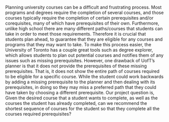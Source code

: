 Planning university courses can be a difficult and frustrating process. 
Most programs and degrees require the completion of several courses, and those courses typically require the completion of certain prerequisites and/or corequisites, many of which have prerequisites of their own. 
Furthermore, unlike high school there are many different paths/courses that students can take in order to meet those requirements. 
Therefore it is crucial that students plan ahead, to guarantee that they are eligible for any courses and programs that they may want to take.
To make this process easier, the University of Toronto has a couple great tools such as degree explorer, which allows students to plan out potential courses and notifies them of any issues such as missing prerequisites. 
However, one drawback of UofT’s planner is that it does not provide the prerequisites of these missing prerequisites.
That is, it does not show the entire path of courses required to be eligible for a specific course.
While the student could work backwards by adding a missing prerequisite to the planner and then dealing with its prerequisites, in doing so they may miss a preferred path that they could have taken by choosing a different prerequisite.
Our project question is, Given the desired course that a student wants to complete, as well as the courses the student has already completed, can we recommend the shortest sequence of courses for the student so that they complete all the courses required prerequisites?
